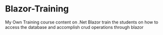 # Blazor-Training
My Own Training course content on .Net Blazor
train the students on how to access the database and accomplish crud operations through blazor
